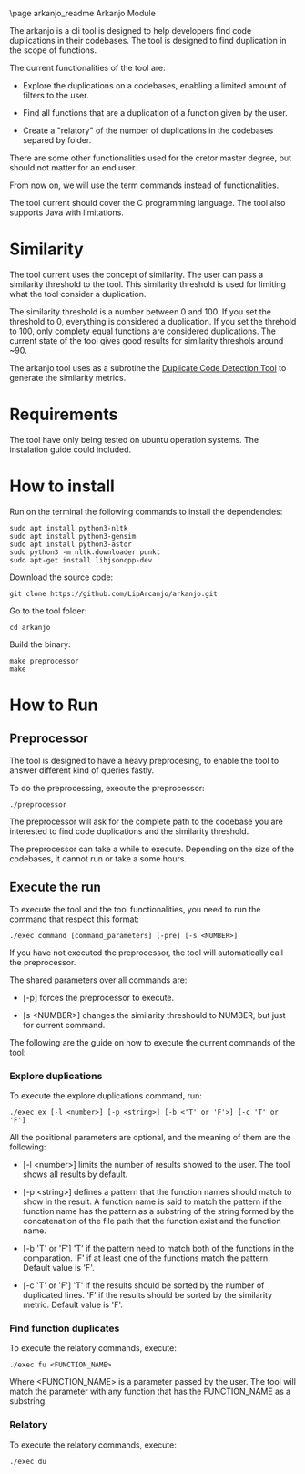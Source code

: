 \page arkanjo_readme Arkanjo Module

The arkanjo is a cli tool is designed to help developers find code duplications in their codebases.
The tool is designed to find duplication in the scope of functions.

The current functionalities of the tool are:

- Explore the duplications on a codebases, enabling a limited amount of filters to the user.

- Find all functions that are a duplication of a function given by the user.

- Create a "relatory" of the number of duplications in the codebases separed by folder.

There are some other functionalities used for the cretor master degree, but should not matter for 
an end user. 

From now on, we will use the term commands instead of functionalities.

The tool current should cover the C programming language. 
The tool also supports Java with limitations.

# Similarity

The tool current uses the concept of similarity. The user can pass a similarity threshold
to the tool. This similarity threshold is used for limiting what the tool consider a duplication. 

The similarity threshold is a number between 0 and 100. If you set the threshold to 0, everything is
considered a duplication. If you set the threhold to 100, only complety equal functions are considered
duplications. The current state of the tool gives good results for similarity threshols around ~90.

The arkanjo tool uses as a subrotine the 
[Duplicate Code Detection Tool](https://github.com/platisd/duplicate-code-detection-tool) to generate
the similarity metrics.

# Requirements

The tool have only being tested on ubuntu operation systems. The instalation guide could included.

# How to install

Run on the terminal the following commands to install the dependencies:

```
sudo apt install python3-nltk
sudo apt install python3-gensim
sudo apt install python3-astor
sudo python3 -m nltk.downloader punkt
sudo apt-get install libjsoncpp-dev
```

Download the source code:

```
git clone https://github.com/LipArcanjo/arkanjo.git
```

Go to the tool folder:

```
cd arkanjo
```

Build the binary:

```
make preprocessor
make
```

# How to Run

## Preprocessor

The tool is designed to have a heavy preprocesing, to enable the tool to answer different kind of queries fastly.

To do the preprocessing, execute the preprocessor:

```
./preprocessor
```

The preprocessor will ask for the complete path to the codebase you are interested to find code duplications and
the similarity threshold.

The preprocessor can take a while to execute. Depending on the size of the codebases, it cannot run or take a some hours. 

## Execute the run

To execute the tool and the tool functionalities, you need to run the command that respect this format:

```
./exec command [command_parameters] [-pre] [-s <NUMBER>]
```

If you have not executed the preprocessor, the tool will automatically call the preprocessor.

The shared parameters over all commands are:

- [-p] forces the preprocessor to execute.

- [s \<NUMBER\>] changes the similarity threshould to NUMBER, but just for current command.

The following are the guide on how to execute the current commands of the tool:

### Explore duplications

To execute the explore duplications command, run:

```
./exec ex [-l <number>] [-p <string>] [-b <'T' or 'F'>] [-c 'T' or 'F'] 
```

All the positional parameters are optional, and the meaning of them are the following:

- [-l \<number\>] limits the number of results showed to the user. The tool shows all results by default.

- [-p \<string\>] defines a pattern that the function names should match to show in the result. A
function name is said to match the pattern if the function name has the pattern as a substring of the string 
formed by the concatenation of the file path that the function exist and the function name.

- [-b 'T' or 'F'] 'T' if the pattern need to match both of the functions in the comparation. 'F' if at least
one of the functions match the pattern. Default value is 'F'.

- [-c 'T' or 'F'] 'T' if the results should be sorted by the number of duplicated lines. 'F' if the results
should be sorted by the similarity metric. Default value is 'F'.

### Find function duplicates

To execute the relatory commands, execute:

```
./exec fu <FUNCTION_NAME>
```

Where \<FUNCTION_NAME\> is a parameter passed by the user. The tool will match
the parameter with any function that has the FUNCTION_NAME as a substring.

### Relatory

To execute the relatory commands, execute:

```
./exec du
```
